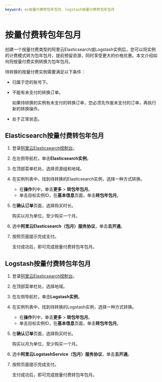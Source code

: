 ```yaml
---
keyword: es按量付费转包年包月、logstash按量付费转包年包月
---
```


# 按量付费转包年包月

创建一个按量付费类型的阿里云Elasticsearch或Logstash实例后，您可以将实例的计费模式转为包年包月，提前预留资源，同时享受更大的价格优惠。本文介绍如何将按量付费实例转换为包年包月。

待转换的按量付费实例需要满足以下条件：

-   归属于您的账号下。
-   不能有未支付的转换订单。

    如果待转换的实例有未支付的转换订单，您必须先作废未支付的订单，再执行新的转换操作。

-   处于正常状态。

## Elasticsearch按量付费转包年包月

1.  登录[阿里云Elasticsearch控制台](https://elasticsearch.console.aliyun.com/#/home)。

2.  在左侧导航栏，单击**Elasticsearch实例**。

3.  在顶部菜单栏处，选择资源组和地域。

4.  在实例列表中，找到待转换的Elasticsearch实例，选择一种方式转换。

    -   在**操作**列中，单击**更多** \> **转包年包月**。
    -   单击目标实例ID，在**基本信息**页面，单击**转包年包月**。
5.  在**确认订单**页面，选择购买时长。

    购买以月为单位，至少购买一个月。

6.  选中**阿里云Elasticsearch（包月）服务协议**，单击**去开通**。

7.  按照页面提示完成支付。

    支付成功后，即可完成按量付费转包年包月。


## Logstash按量付费转包年包月

1.  登录[阿里云Elasticsearch控制台](https://elasticsearch.console.aliyun.com/#/home)。

2.  在顶部菜单栏处，选择地域。

3.  在左侧导航栏，单击**Logstash实例**。

4.  在实例列表中，找到待转换的Logstash实例，选择一种方式转换。

    -   在**操作**列中，单击**更多** \> **转包年包月**。
    -   单击目标实例ID，在**基本信息**页面，单击**转包年包月**。
5.  在**确认订单**页面，选择购买时长。

    购买以月为单位，至少购买一个月。

6.  选中**阿里云LogstashService（包月）服务协议**，单击**去开通**。

7.  按照页面提示完成支付。

    支付成功后，即可完成按量付费转包年包月。



